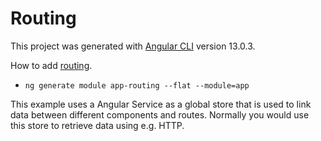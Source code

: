 # Routing

This project was generated with [Angular CLI](https://github.com/angular/angular-cli) version 13.0.3.

How to add [routing](https://angular.io/tutorial/toh-pt5).
* `ng generate module app-routing --flat --module=app`

This example uses a Angular Service as a global store that is used to link data
between different components and routes. Normally you would use this store to 
retrieve data using e.g. HTTP.
